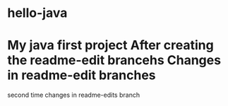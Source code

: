 # hello-java
My java first project
After creating the readme-edit brancehs
Changes in readme-edit branches
=====================
second time changes in readme-edits branch
